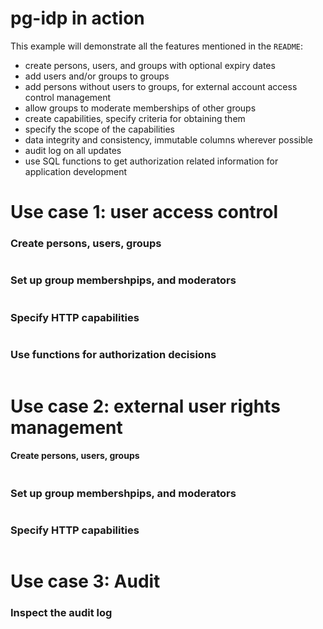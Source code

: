 
# pg-idp in action

This example will demonstrate all the features mentioned in the `README`:

- create persons, users, and groups with optional expiry dates
- add users and/or groups to groups
- add persons without users to groups, for external account access control management
- allow groups to moderate memberships of other groups
- create capabilities, specify criteria for obtaining them
- specify the scope of the capabilities
- data integrity and consistency, immutable columns wherever possible
- audit log on all updates
- use SQL functions to get authorization related information for application development

# Use case 1: user access control

### Create persons, users, groups

```sql

```

### Set up group membershpips, and moderators

```sql

```

### Specify HTTP capabilities

```sql

```

### Use functions for authorization decisions

```sql

```

# Use case 2: external user rights management

#### Create persons, users, groups

```sql

```

### Set up group membershpips, and moderators

```sql

```

### Specify HTTP capabilities

```sql

```

# Use case 3: Audit

### Inspect the audit log

```sql

```

